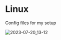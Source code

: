 # Linux
Config files for my setup

![2023-07-20_13-12](https://github.com/RigilKentaurus78/Linux/assets/109463274/7fb0e6be-da01-42b9-b398-8dd16df12787)
